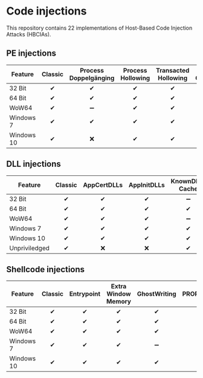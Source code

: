 # Code injections
This repository contains 22 implementations of Host-Based Code Injection Attacks (HBCIAs).


## PE injections
Feature | 		Classic		|	 Process Doppelgänging 	| Process Hollowing 	| Transacted Hollowing  | Process Ghosting
--------| 		:-: 		|    :-: 					| :-: 			        | :-:               	| :-: 
32 Bit			| 	   ✔	|		✔					|       ✔		 		|   	✔				|	✔
64 Bit			| 	 ✔		|		✔		            |		✔	 			|		✔				|	✔
WoW64			| 	 ✔		|		➖					|		✔		 		|		✔				|	➖
Windows 7		| 	 ✔     |		✔					|		✔		 		|		✔				|	✔
Windows 10		| 	 ✔     |		❌					|		✔		 		|		✔		 		|	✔


## DLL injections
Feature | 		Classic		|	 AppCertDLLs 	| AppInitDLLs 	| KnownDLLs Cache  	| SetWindowsHookEx	| Shim
--------| 		:-: 		|    :-: 			| :-: 			| :-:       		| :-: 				| :-: 
32 Bit			| 	 ✔		|		✔			|       ✔		|   	➖			|	✔				|	➖
64 Bit			| 	 ✔		|		✔		    |		✔	 	|		✔			|	✔				|	✔
WoW64			| 	 ✔		|		✔			|		✔		|		➖			|	✔				|	➖
Windows 7		| 	 ✔     |		✔			|		✔		|		✔			|	✔				|	✔
Windows 10		| 	 ✔     |		✔			|		✔		|		✔			|	✔				|	➖
Unpriviledged 	| 	 ✔     |		❌			|		❌		|		✔			|	✔				|	❌


## Shellcode injections
Feature | 		Classic		|	 Entrypoint 	| Extra Window Memory 	| GhostWriting  	| PROPagate			| TLS Callback | Kernel Callback Table
--------| 		:-: 		|    :-: 			| :-: 					| :-:       		| :-: 				| :-: 			| :-: 
32 Bit			| 	 ✔		|		✔			|       ✔				|   	✔			|	✔				|	✔			|	✔
64 Bit			| 	 ✔		|		✔		    |		✔	 			|		✔			|	✔				|	✔			|	✔
WoW64			| 	 ✔		|		✔			|		✔				|		✔			|	✔				|	✔			|	✔
Windows 7		| 	 ✔     |		✔			|		✔				|		➖			|	✔				|	✔			|	✔
Windows 10		| 	 ✔     |		✔			|		✔				|		✔			|	✔				|	✔			|	✔